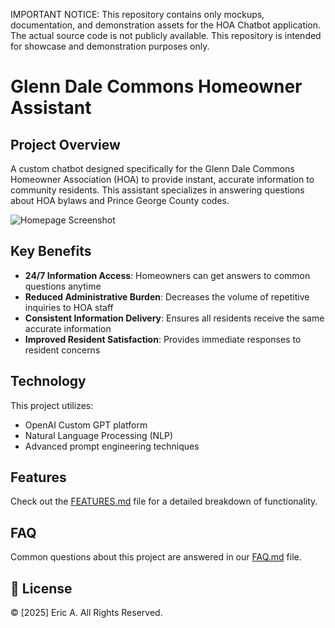 IMPORTANT NOTICE: This repository contains only mockups, documentation, and demonstration assets for the HOA Chatbot application. The actual source code is not publicly available. This repository is intended for showcase and demonstration purposes only.

# Glenn Dale Commons Homeowner Assistant

## Project Overview

A custom chatbot designed specifically for the Glenn Dale Commons Homeowner Association (HOA) to provide instant, accurate information to community residents. This assistant specializes in answering questions about HOA bylaws and Prince George County codes.

![Homepage Screenshot](assets/images/screenshots/HOA-chatbot-homepage.png)

## Key Benefits

- **24/7 Information Access**: Homeowners can get answers to common questions anytime
- **Reduced Administrative Burden**: Decreases the volume of repetitive inquiries to HOA staff
- **Consistent Information Delivery**: Ensures all residents receive the same accurate information
- **Improved Resident Satisfaction**: Provides immediate responses to resident concerns

## Technology

This project utilizes:
- OpenAI Custom GPT platform
- Natural Language Processing (NLP)
- Advanced prompt engineering techniques

## Features

Check out the [FEATURES.md](FEATURES.md) file for a detailed breakdown of functionality.

## FAQ

Common questions about this project are answered in our [FAQ.md](FAQ.md) file.

## 📄 License
© [2025] Eric A. All Rights Reserved.
